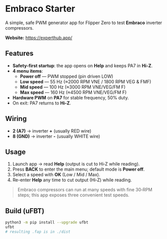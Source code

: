 # Embraco Starter

A simple, safe PWM generator app for Flipper Zero to test **Embraco** inverter compressors.

**Website:** https://experthub.app/

## Features
- **Safety-first startup**: the app opens on **Help** and keeps PA7 in **Hi-Z**.
- **4 menu items**:
  - **Power off** — PWM stopped (pin driven LOW)
  - **Low speed** — 55 Hz (≈2000 RPM VNE / 1800 RPM VEG & FMF)
  - **Mid speed** — 100 Hz (≈3000 RPM VNE/VEG/FM F)
  - **Max speed** — 160 Hz (≈4500 RPM VNE/VEG/FM F)
- **Hardware PWM** on **PA7** for stable frequency, 50% duty.
- On exit: PA7 returns to **Hi-Z**.

## Wiring
- **2 (A7)** → inverter **+** (usually RED wire)
- **8 (GND)** → inverter **-** (usually WHITE wire)

## Usage
1. Launch app → read **Help** (output is cut to Hi‑Z while reading).
2. Press **BACK** to enter the main menu; default mode is **Power off**.
3. Select a speed with **OK** (Low / Mid / Max).
4. Re-enter **Help** any time to cut output (Hi‑Z) while reading.

> Embraco compressors can run at many speeds with fine 30‑RPM steps; this app exposes three convenient test speeds.

## Build (uFBT)
```bash
python3 -m pip install --upgrade ufbt
ufbt
# resulting .fap is in ./dist
